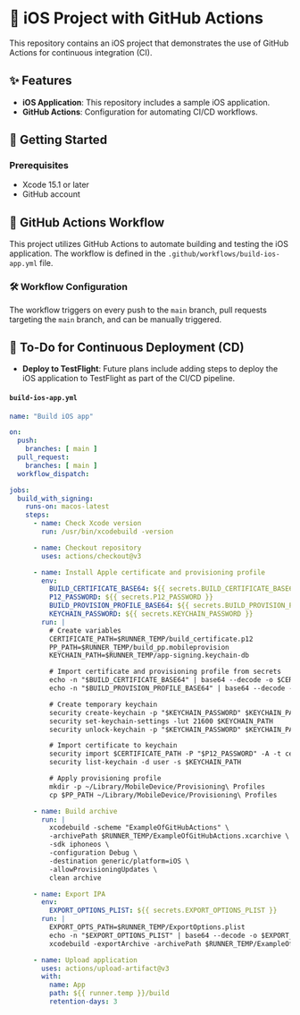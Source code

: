 # 📱 iOS Project with GitHub Actions

This repository contains an iOS project that demonstrates the use of GitHub Actions for continuous integration (CI).

## ✨ Features

- **iOS Application**: This repository includes a sample iOS application.
- **GitHub Actions**: Configuration for automating CI/CD workflows.

## 🚀 Getting Started

### Prerequisites

- Xcode 15.1 or later
- GitHub account

## 🔄 GitHub Actions Workflow

This project utilizes GitHub Actions to automate building and testing the iOS application. The workflow is defined in the `.github/workflows/build-ios-app.yml` file.

### 🛠️ Workflow Configuration

The workflow triggers on every push to the `main` branch, pull requests targeting the `main` branch, and can be manually triggered.

## 📝 To-Do for Continuous Deployment (CD)

- **Deploy to TestFlight**: Future plans include adding steps to deploy the iOS application to TestFlight as part of the CI/CD pipeline.

#### `build-ios-app.yml`

```yaml
name: "Build iOS app"

on:
  push:
    branches: [ main ]
  pull_request:
    branches: [ main ]
  workflow_dispatch:

jobs:
  build_with_signing:
    runs-on: macos-latest
    steps:
      - name: Check Xcode version
        run: /usr/bin/xcodebuild -version

      - name: Checkout repository
        uses: actions/checkout@v3

      - name: Install Apple certificate and provisioning profile
        env:
          BUILD_CERTIFICATE_BASE64: ${{ secrets.BUILD_CERTIFICATE_BASE64 }}
          P12_PASSWORD: ${{ secrets.P12_PASSWORD }}
          BUILD_PROVISION_PROFILE_BASE64: ${{ secrets.BUILD_PROVISION_PROFILE_BASE64 }}
          KEYCHAIN_PASSWORD: ${{ secrets.KEYCHAIN_PASSWORD }}
        run: |
          # Create variables
          CERTIFICATE_PATH=$RUNNER_TEMP/build_certificate.p12
          PP_PATH=$RUNNER_TEMP/build_pp.mobileprovision
          KEYCHAIN_PATH=$RUNNER_TEMP/app-signing.keychain-db

          # Import certificate and provisioning profile from secrets
          echo -n "$BUILD_CERTIFICATE_BASE64" | base64 --decode -o $CERTIFICATE_PATH
          echo -n "$BUILD_PROVISION_PROFILE_BASE64" | base64 --decode -o $PP_PATH

          # Create temporary keychain
          security create-keychain -p "$KEYCHAIN_PASSWORD" $KEYCHAIN_PATH
          security set-keychain-settings -lut 21600 $KEYCHAIN_PATH
          security unlock-keychain -p "$KEYCHAIN_PASSWORD" $KEYCHAIN_PATH

          # Import certificate to keychain
          security import $CERTIFICATE_PATH -P "$P12_PASSWORD" -A -t cert -f pkcs12 -k $KEYCHAIN_PATH
          security list-keychain -d user -s $KEYCHAIN_PATH

          # Apply provisioning profile
          mkdir -p ~/Library/MobileDevice/Provisioning\ Profiles
          cp $PP_PATH ~/Library/MobileDevice/Provisioning\ Profiles

      - name: Build archive
        run: |
          xcodebuild -scheme "ExampleOfGitHubActions" \
          -archivePath $RUNNER_TEMP/ExampleOfGitHubActions.xcarchive \
          -sdk iphoneos \
          -configuration Debug \
          -destination generic/platform=iOS \
          -allowProvisioningUpdates \
          clean archive

      - name: Export IPA
        env:
          EXPORT_OPTIONS_PLIST: ${{ secrets.EXPORT_OPTIONS_PLIST }}
        run: |
          EXPORT_OPTS_PATH=$RUNNER_TEMP/ExportOptions.plist
          echo -n "$EXPORT_OPTIONS_PLIST" | base64 --decode -o $EXPORT_OPTS_PATH
          xcodebuild -exportArchive -archivePath $RUNNER_TEMP/ExampleOfGitHubActions.xcarchive -exportOptionsPlist $EXPORT_OPTS_PATH -exportPath $RUNNER_TEMP/build

      - name: Upload application
        uses: actions/upload-artifact@v3
        with:
          name: App
          path: ${{ runner.temp }}/build
          retention-days: 3
